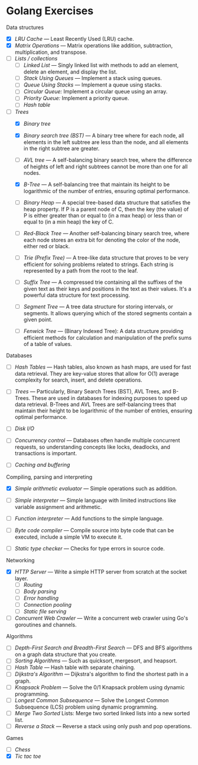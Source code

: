 # Golang Exercises

Data structures

- [x] *LRU Cache* — Least Recently Used (LRU) cache.
- [x] *Matrix Operations* — Matrix operations like addition, subtraction, multiplication, and transpose.
- [ ] *Lists / collections*
  - [ ] *Linked List* —  Singly linked list with methods to add an element, delete an element, and display the list.
  - [ ] *Stack Using Queues* — Implement a stack using queues.
  - [ ] *Queue Using Stacks* — Implement a queue using stacks.
  - [ ] *Circular Queue:* Implement a circular queue using an array.
  - [ ] *Priority Queue:* Implement a priority queue.
  - [ ] *Hash table*
- [ ] *Trees*
  - [x] *Binary tree*
  - [x] *Binary search tree (BST)* — A binary tree where for each node, all elements in the left subtree are less than the node, and all elements in the right subtree are greater.
  - [ ] *AVL tree* — A self-balancing binary search tree, where the difference of heights of left and right subtrees cannot be more than one for all nodes.
  - [x] *B-Tree* — A self-balancing tree that maintain its height to be logarithmic of the number of entries, ensuring optimal performance.
  - [ ] *Binary Heap* — A special tree-based data structure that satisfies the heap property. If P is a parent node of C, then the key (the value) of P is either greater than or equal to (in a max heap) or less than or equal to (in a min heap) the key of C.
  - [ ] *Red-Black Tree* — Another self-balancing binary search tree, where each node stores an extra bit for denoting the color of the node, either red or black.
  - [ ] *Trie (Prefix Tree)* — A tree-like data structure that proves to be very efficient for solving problems related to strings. Each string is represented by a path from the root to the leaf.
  - [ ] *Suffix Tree* — A compressed trie containing all the suffixes of the given text as their keys and positions in the text as their values. It's a powerful data structure for text processing.
  - [ ] *Segment Tree* — A tree data structure for storing intervals, or segments. It allows querying which of the stored segments contain a given point.
  - [ ] *Fenwick Tree* — (Binary Indexed Tree): A data structure providing efficient methods for calculation and manipulation of the prefix sums of a table of values.


Databases

- [ ] *Hash Tables* — Hash tables, also known as hash maps, are used for fast data retrieval. They are key-value stores that allow for O(1) average complexity for search, insert, and delete operations.
- [ ] *Trees* — Particularly, Binary Search Trees (BST), AVL Trees, and B-Trees. These are used in databases for indexing purposes to speed up data retrieval. B-Trees and AVL Trees are self-balancing trees that maintain their height to be logarithmic of the number of entries, ensuring optimal performance.
- [ ] *Disk I/O*
- [ ] *Concurrency control* — Databases often handle multiple concurrent requests, so understanding concepts like locks, deadlocks, and transactions is important.
- [ ] *Caching and buffering*


Compiling, parsing and interpreting

- [x] *Simple arithmetic evaluator* — Simple operations such as addition.
- [ ] *Simple interpreter* — Simple language with limited instructions like variable assignment and arithmetic.
- [ ] *Function interpreter* — Add functions to the simple language.
- [ ] *Byte code compiler* — Compile source into byte code that can be executed, include a simple VM to execute it.
- [ ] *Static type checker* — Checks for type errors in source code.


Networking

- [x] *HTTP Server* — Write a simple HTTP server from scratch at the socket layer.
  - [ ] *Routing*
  - [ ] *Body parsing*
  - [ ] *Error handling*
  - [ ] *Connection pooling*
  - [ ] *Static file serving*
- [ ] *Concurrent Web Crawler* — Write a concurrent web crawler using Go's goroutines and channels.

Algorithms

- [ ] *Depth-First Search and Breadth-First Search* — DFS and BFS algorithms on a graph data structure that you create.
- [ ] *Sorting Algorithms* — Such as quicksort, mergesort, and heapsort.
- [ ] *Hash Table* — Hash table with separate chaining.
- [ ] *Dijkstra's Algorithm* — Dijkstra's algorithm to find the shortest path in a graph.
- [ ] *Knapsack Problem* — Solve the 0/1 Knapsack problem using dynamic programming.
- [ ] *Longest Common Subsequence* — Solve the Longest Common Subsequence (LCS) problem using dynamic programming.
- [ ] *Merge Two Sorted* Lists: Merge two sorted linked lists into a new sorted list.
- [ ] *Reverse a Stack* — Reverse a stack using only push and pop operations.

Games

- [ ] *Chess*
- [x] *Tic tac toe*
